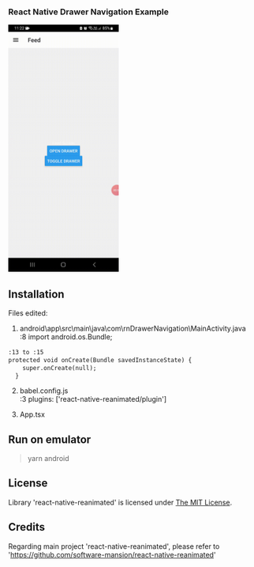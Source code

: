 ### React Native Drawer Navigation Example
<img src="Drawer_demo.gif" height="500"/>

## Installation
Files edited:
1. android\app\src\main\java\com\rnDrawerNavigation\MainActivity.java  
:8 import android.os.Bundle;  
```
:13 to :15
protected void onCreate(Bundle savedInstanceState) {  
    super.onCreate(null);  
  }  
```

2. babel.config.js  
:3 plugins: ['react-native-reanimated/plugin']

3. App.tsx

## Run on emulator
> yarn android

## License

Library 'react-native-reanimated' is licensed under [The MIT License](LICENSE).

## Credits
Regarding main project 'react-native-reanimated', please refer to 'https://github.com/software-mansion/react-native-reanimated'
